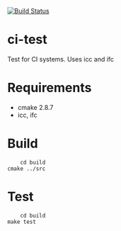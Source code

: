 [![Build Status](https://travis-ci.com/rscohn2/ci-test.svg?branch=master)](https://travis-ci.com/rscohn2/ci-test)
  

# ci-test

Test for CI systems. Uses icc and ifc

# Requirements

- cmake 2.8.7
- icc, ifc

# Build
        cd build
	cmake ../src

# Test
        cd build
	make test
